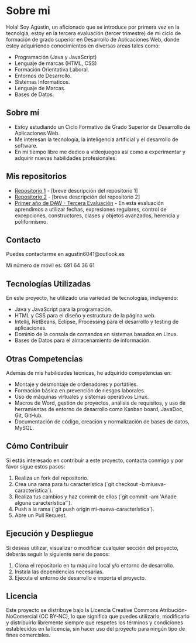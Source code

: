 <!DOCTYPE html>
<html lang="es">
<head>
  <meta charset="UTF-8">
  <meta name="viewport" content="width=device-width, initial-scale=1.0">
  
</head>
<body>
  <h1>Sobre mi</h1>
  <p>Hola! Soy Agustin, un aficionado que se introduce por primera vez en la tecnolgia, estoy en la tercera evaluación (tercer trimestre)
    de mi ciclo de formación de grado superior en Desarrollo de Aplicaciones Web, donde estoy adquiriendo conocimientos en diversas areas
    tales como:</p>

<ul>
  <li>Programación (Java y JavaScript)</li>
  <li>Lenguaje de marcas (HTML, CSS)</li>
  <li>Formación Orientativa Laboral.</li>
  <li>Entornos de Desarrollo.</li>
  <li>Sistemas Informaticos.</li>
  <li>Lenguaje de Marcas.</li>
  <li>Bases de Datos.</li>
</ul>
  
  <h2>Sobre mí</h2>
  <ul>
    <li>Estoy estudiando un Ciclo Formativo de Grado Superior de Desarrollo de Aplicaciones Web.</li>
    <li>Me interesan la tecnología, la inteligencia artificial y el desarrollo de software.</li>
    <li>En mi tiempo libre me dedico a videojuegos así como a experimentar y adquirir nuevas habilidades profesionales.</li>
  </ul>
  
  <h2>Mis repositorios</h2>
  <ul>
    <li><a href="[enlace al repositorio 1]">Repositorio 1</a> - [breve descripción del repositorio 1]</li>
    <li><a href="[enlace al repositorio 2]">Repositorio 2</a> - [breve descripción del repositorio 2]</li>
    <li><a href="https://github.com/Agu1406/TerceraEvaluacionJava">Primer año de DAW - Tercera Evaluación</a> - En esta evaluación aprendimos a utilizar fechas, expresiones regulares, control de excepciones, constructores, clases y objetos avanzados, herencia y poliformismo.</li>
  </ul>
  
  <h2>Contacto</h2>
  <p>Puedes contactarme en agustin6041@outlook.es</p>
  <p>Mi número de móvil es: 691 64 36 61</p>

  <h2>Tecnologías Utilizadas</h2>
  <p>En este proyecto, he utilizado una variedad de tecnologías, incluyendo:</p>
  <ul>
    <li>Java y JavaScript para la programación.</li>
    <li>HTML y CSS para el diseño y estructura de la página web.</li>
    <li>Intellij, NetBeans, Eclipse, Processing para el desarrollo y testing de aplicaciones.</li>
    <li>Dominio de la consola de comandos en sistemas basados en Linux.</li>
    <li>Bases de Datos para el almacenamiento de información.</li>
  </ul>

  <h2>Otras Competencias</h2>
  <p>Además de mis habilidades técnicas, he adquirido competencias en:</p>
  <ul>
    <li>Montaje y desmontaje de ordenadores y portátiles.</li>
    <li>Formación básica en prevención de riesgos laborales.</li>
    <li>Uso de máquinas virtuales y sistemas operativos Linux.</li>
    <li>Macros de Word, gestión de proyectos, análisis de requisitos, y uso de herramientas de entorno de desarrollo como Kanban board, JavaDoc, Git, GitHub.</li>
    <li>Documentación de código, creación y normalización de bases de datos, MySQL.</li>
  </ul>

  <h2>Cómo Contribuir</h2>
  <p>Si estás interesado en contribuir a este proyecto, contacta conmigo y por favor sigue estos pasos:</p>
  <ol>
    <li>Realiza un fork del repositorio.</li>
    <li>Crea una rama para tu característica (`git checkout -b miueva-característica`).</li>
    <li>Realiza tus cambios y haz commit de ellos (`git commit -am 'Añade alguna característica'`).</li>
    <li>Push a la rama (`git push origin mi-nueva-característica`).</li>
    <li>Abre un Pull Request.</li>
  </ol>

  <h2>Ejecución y Despliegue</h2>
  <p>Si deseas utilizar, visualizar o modificar cualquier sección del proyecto, deberás seguir la siguiente serie de pasos:</p>
  <ol>
    <li>Clona el repositorio en tu máquina local y/o entorno de desarrollo.</li>
    <li>Instala las dependencias necesarias.</li>
    <li>Ejecuta el entorno de desarrollo e importa el proyecto.</li>
  </ol>

  <h2>Licencia</h2>
  <p>Este proyecto se distribuye bajo la Licencia Creative Commons Atribución-NoComercial (CC BY-NC), lo que significa que puedes utilizarlo, modificarlo y distribuirlo libremente siempre que respetes los términos y condiciones establecidos en la licencia, sin hacer uso del proyecto para ningún tipo de fines comerciales.</p>
</body>
</html>
